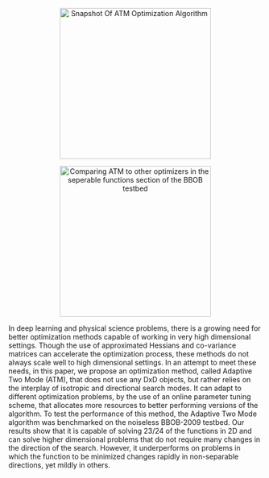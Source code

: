 <p align="center">
   <img src=https://github.com/BjBodner/Portfolio/blob/master/Machine_Learning_and_Optimization_Projects/Images/ATM_Optimization_Snapshot.JPG width="300" title="Snapshot Of ATM Optimization Algorithm">

<p align="center">
   <img src=https://github.com/BjBodner/Portfolio/blob/master/Machine_Learning_and_Optimization_Projects/Images/BBOB_20D.JPG width="300" title="Comparing ATM to other optimizers in the seperable functions section of the BBOB testbed">
   


In deep learning and physical science problems, there is a growing need for better optimization methods capable of working in very high dimensional settings. Though the use of approximated Hessians and co-variance matrices can accelerate the optimization process, these methods do not always scale well to high dimensional settings. In an attempt to meet these needs, in this paper, we propose an optimization method, called Adaptive Two Mode (ATM), that does not use any DxD objects, but rather relies on the interplay of isotropic and directional search modes. It can adapt to different optimization problems, by the use of an online parameter tuning scheme, that allocates more resources to better performing versions of the algorithm. To test the performance of this method, the Adaptive Two Mode algorithm was benchmarked on the noiseless BBOB-2009 testbed. Our results show that it is capable of solving 23/24 of the functions in 2D and can solve higher dimensional problems that do not require many changes in the direction of the search. However, it underperforms on problems in which the function to be minimized changes rapidly in non-separable directions, yet mildly in others.
